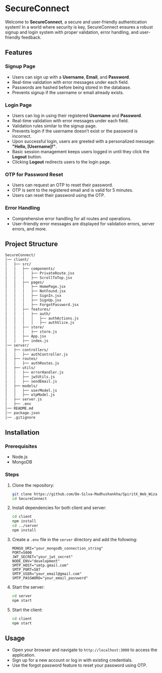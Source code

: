 # SecureConnect

Welcome to **SecureConnect**, a secure and user-friendly authentication system! In a world where security is key, SecureConnect ensures a robust signup and login system with proper validation, error handling, and user-friendly feedback.

## Features

### Signup Page

- Users can sign up with a **Username**, **Email**, and **Password**.
- Real-time validation with error messages under each field.
- Passwords are hashed before being stored in the database.
- Prevents signup if the username or email already exists.

### Login Page

- Users can log in using their registered **Username** and **Password**.
- Real-time validation with error messages under each field.
- Validation rules similar to the signup page.
- Prevents login if the username doesn’t exist or the password is incorrect.
- Upon successful login, users are greeted with a personalized message: **"Hello, [Username]!"**.
- Basic session management keeps users logged in until they click the **Logout** button.
- Clicking **Logout** redirects users to the login page.

### OTP for Password Reset

- Users can request an OTP to reset their password.
- OTP is sent to the registered email and is valid for 5 minutes.
- Users can reset their password using the OTP.

### Error Handling

- Comprehensive error handling for all routes and operations.
- User-friendly error messages are displayed for validation errors, server errors, and more.

## Project Structure

```bash
SecureConnect/
│── client/
│   ├── src/
│   │   ├── components/
│   │   │   ├── PrivateRoute.jsx
│   │   │   ├── ScrollToTop.jsx
│   │   ├── pages/
│   │   │   ├── HomePage.jsx
│   │   │   ├── NotFound.jsx
│   │   │   ├── SignIn.jsx
│   │   │   ├── SignUp.jsx
│   │   │   ├── ForgotPassword.jsx
│   │   ├── features/
│   │   │   ├── auth/
│   │   │   │   ├── authActions.js
│   │   │   │   ├── authSlice.js
│   │   ├── store/
│   │   │   ├── store.js
│   │   ├── App.jsx
│   │   ├── index.js
│── server/
│   ├── controllers/
│   │   ├── authController.js
│   ├── routes/
│   │   ├── authRoutes.js
│   ├── utils/
│   │   ├── errorHandler.js
│   │   ├── jwtUtils.js
│   │   ├── sendEmail.js
│   ├── models/
│   │   ├── userModel.js
│   │   ├── otpModel.js
│   ├── server.js
│   ├── .env
│── README.md
│── package.json
│── .gitignore
```

## Installation

### Prerequisites

- Node.js
- MongoDB

### Steps

1. Clone the repository:
    ```bash
    git clone https://github.com/De-Silva-Madhushankha/SpiritX_Web_Wizards_01.git
    cd SecureConnect
    ```

2. Install dependencies for both client and server:
    ```bash
    cd client
    npm install
    cd ../server
    npm install
    ```

3. Create a `.env` file in the `server` directory and add the following:
    ```properties
    MONGO_URI="your_mongodb_connection_string"
    PORT=5000
    JWT_SECRET="your_jwt_secret"
    NODE_ENV="development"
    SMTP_HOST="smtp.gmail.com"
    SMTP_PORT=587
    SMTP_USER="your_email@gmail.com"
    SMTP_PASSWORD="your_email_password"
    ```

4. Start the server:
    ```bash
    cd server
    npm start
    ```

5. Start the client:
    ```bash
    cd client
    npm start
    ```

## Usage

- Open your browser and navigate to `http://localhost:3000` to access the application.
- Sign up for a new account or log in with existing credentials.
- Use the forgot password feature to reset your password using OTP.




